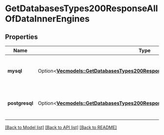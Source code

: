 # GetDatabasesTypes200ResponseAllOfDataInnerEngines

## Properties

Name | Type | Description | Notes
------------ | ------------- | ------------- | -------------
**mysql** | Option<[**Vec<models::GetDatabasesTypes200ResponseAllOfDataInnerEnginesMysqlInner>**](get_databases_types_200_response_allOf_data_inner_engines_mysql_inner.md)> | Pricing details for MySQL Managed Databases. | [optional]
**postgresql** | Option<[**Vec<models::GetDatabasesTypes200ResponseAllOfDataInnerEnginesMysqlInner>**](get_databases_types_200_response_allOf_data_inner_engines_mysql_inner.md)> | Pricing details for PostgreSQL Managed Databases. | [optional]

[[Back to Model list]](../README.md#documentation-for-models) [[Back to API list]](../README.md#documentation-for-api-endpoints) [[Back to README]](../README.md)


